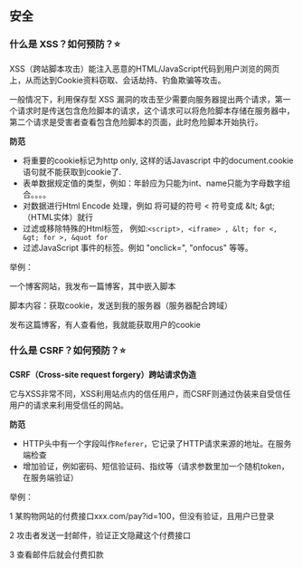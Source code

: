 



## 安全

### 什么是 XSS？如何预防？⭐ 

XSS（跨站脚本攻击）能注入恶意的HTML/JavaScript代码到用户浏览的网页上，从而达到Cookie资料窃取、会话劫持、钓鱼欺骗等攻击。

一般情况下，利用保存型 XSS 漏洞的攻击至少需要向服务器提出两个请求，第一个请求时是传送包含危险脚本的请求，这个请求可以将危险脚本存储在服务器中，第二个请求是受害者查看包含危险脚本的页面，此时危险脚本开始执行。



**防范**

* 将重要的cookie标记为http only, 这样的话Javascript 中的document.cookie语句就不能获取到cookie了.
* 表单数据规定值的类型，例如：年龄应为只能为int、name只能为字母数字组合。。。。
* 对数据进行Html Encode 处理，例如 将可疑的符号 < 符号变成 \&lt; \&gt;（HTML实体）就行
* 过滤或移除特殊的Html标签， 例如:`<script>, <iframe> , &lt; for <, &gt; for >, &quot for`
* 过滤JavaScript 事件的标签。例如 "onclick=", "onfocus" 等等。



举例：

一个博客网站，我发布一篇博客，其中嵌入脚本

脚本内容：获取cookie，发送到我的服务器（服务器配合跨域）

发布这篇博客，有人查看他，我就能获取用户的cookie







### 什么是 CSRF？如何预防？⭐ 

**CSRF（Cross-site request forgery）跨站请求伪造**

它与XSS非常不同，XSS利用站点内的信任用户，而CSRF则通过伪装来自受信任用户的请求来利用受信任的网站。

**防范**

* HTTP头中有一个字段叫作`Referer`，它记录了HTTP请求来源的地址。在服务端检查
* 增加验证，例如密码、短信验证码、指纹等（请求参数里加一个随机token，在服务端验证）



举例：

1 某购物网站的付费接口xxx.com/pay?id=100，但没有验证，且用户已登录

2 攻击者发送一封邮件，验证正文隐藏这个付费接口

3 查看邮件后就会付费扣款


